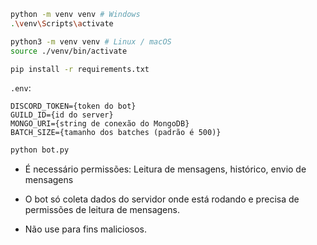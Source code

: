 ```bash
python -m venv venv # Windows
.\venv\Scripts\activate

python3 -m venv venv # Linux / macOS
source ./venv/bin/activate
```

```bash
pip install -r requirements.txt
```

`.env`:

```
DISCORD_TOKEN={token do bot}
GUILD_ID={id do server}
MONGO_URI={string de conexão do MongoDB}
BATCH_SIZE={tamanho dos batches (padrão é 500)}
```

```bash
python bot.py
```

- É necessário permissões: Leitura de mensagens, histórico, envio de mensagens

- O bot só coleta dados do servidor onde está rodando e precisa de permissões de leitura de mensagens.
- Não use para fins maliciosos.
